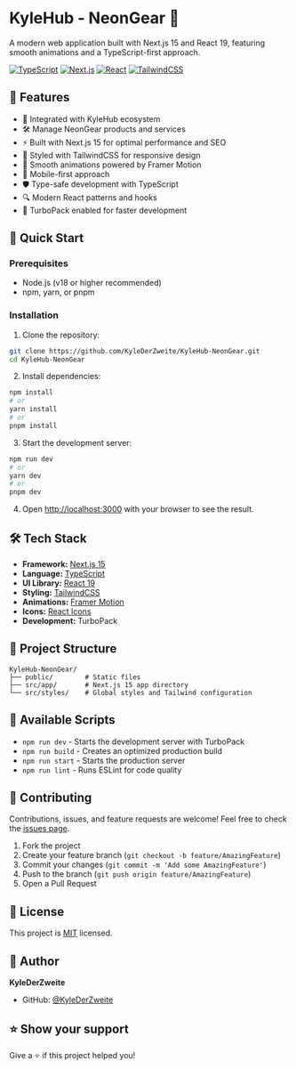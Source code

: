 # KyleHub - NeonGear 🚀

A modern web application built with Next.js 15 and React 19, featuring smooth animations and a TypeScript-first approach.

[![TypeScript](https://img.shields.io/badge/TypeScript-007ACC?style=for-the-badge&logo=typescript&logoColor=white)](https://www.typescriptlang.org/)
[![Next.js](https://img.shields.io/badge/Next.js-000000?style=for-the-badge&logo=next.js&logoColor=white)](https://nextjs.org/)
[![React](https://img.shields.io/badge/React-61DAFB?style=for-the-badge&logo=react&logoColor=black)](https://react.dev/)
[![TailwindCSS](https://img.shields.io/badge/TailwindCSS-38B2AC?style=for-the-badge&logo=tailwind-css&logoColor=white)](https://tailwindcss.com/)

## 🌟 Features

- 🔗 Integrated with KyleHub ecosystem
- 🛠️ Manage NeonGear products and services
- ⚡ Built with Next.js 15 for optimal performance and SEO
- 🎨 Styled with TailwindCSS for responsive design
- 🔄 Smooth animations powered by Framer Motion
- 📱 Mobile-first approach
- 🛡️ Type-safe development with TypeScript
- 🔍 Modern React patterns and hooks
- 🚀 TurboPack enabled for faster development

## 🚀 Quick Start

### Prerequisites

- Node.js (v18 or higher recommended)
- npm, yarn, or pnpm

### Installation

1. Clone the repository:
```bash
git clone https://github.com/KyleDerZweite/KyleHub-NeonGear.git
cd KyleHub-NeonGear
```

2. Install dependencies:
```bash
npm install
# or
yarn install
# or
pnpm install
```

3. Start the development server:
```bash
npm run dev
# or
yarn dev
# or
pnpm dev
```

4. Open [http://localhost:3000](http://localhost:3000) with your browser to see the result.

## 🛠️ Tech Stack

- **Framework:** [Next.js 15](https://nextjs.org/)
- **Language:** [TypeScript](https://www.typescriptlang.org/)
- **UI Library:** [React 19](https://react.dev/)
- **Styling:** [TailwindCSS](https://tailwindcss.com/)
- **Animations:** [Framer Motion](https://www.framer.com/motion/)
- **Icons:** [React Icons](https://react-icons.github.io/react-icons/)
- **Development:** TurboPack

## 📁 Project Structure

```
KyleHub-NeonGear/
├── public/        # Static files
├── src/app/       # Next.js 15 app directory
└── src/styles/    # Global styles and Tailwind configuration
```

## 🔧 Available Scripts

- `npm run dev` - Starts the development server with TurboPack
- `npm run build` - Creates an optimized production build
- `npm run start` - Starts the production server
- `npm run lint` - Runs ESLint for code quality

## 🤝 Contributing

Contributions, issues, and feature requests are welcome! Feel free to check the [issues page](https://github.com/KyleDerZweite/KyleHub/issues).

1. Fork the project
2. Create your feature branch (`git checkout -b feature/AmazingFeature`)
3. Commit your changes (`git commit -m 'Add some AmazingFeature'`)
4. Push to the branch (`git push origin feature/AmazingFeature`)
5. Open a Pull Request

## 📝 License

This project is [MIT](https://choosealicense.com/licenses/mit/) licensed.

## 👤 Author

**KyleDerZweite**
- GitHub: [@KyleDerZweite](https://github.com/KyleDerZweite)

## ⭐ Show your support

Give a ⭐️ if this project helped you!